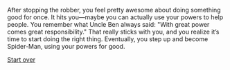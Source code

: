 After stopping the robber, you feel pretty awesome about doing something good for once. It hits you—maybe you can actually use your powers to help people. You remember what Uncle Ben always said: "With great power comes great responsibility." That really sticks with you, and you realize it’s time to start doing the right thing. Eventually, you step up and become Spider-Man, using your powers for good.

[Start over](../alarm.md)
